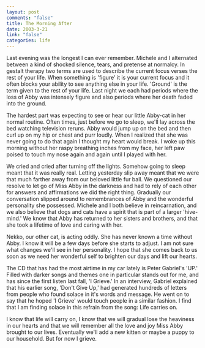 ```yaml
--- 
layout: post
comments: "false"
title: The Morning After
date: 2003-3-21
link: "false"
categories: life
---
```

Last evening was the longest I can ever remember. Michele and I alternated between a kind of shocked silence, tears, and pretense at normalcy. In gestalt therapy two terms are used to describe the current focus verses the rest of your life. When something is 'figure' it is your current focus and it often blocks your ability to see anything else in your life. 'Ground' is the term given to the rest of your life. Last night we each had periods where the loss of Abby was intensely figure and also periods where her death faded into the ground.

The hardest part was expecting to see or hear our little Abby-cat in her normal routine. Often times, just before we go to sleep, we'll lay across the bed watching television reruns. Abby would jump up on the bed and then curl up on my hip or chest and purr loudly. When I realized that she was never going to do that again I thought my heart would break. I woke up this morning without her raspy breathing inches from my face, her left paw poised to touch my nose again and again until I played with her.

We cried and cried after turning off the lights. Somehow going to sleep meant that it was really real. Letting yesterday slip away meant that we were that much farther away from our beloved little fur ball. We questioned our resolve to let go of Miss Abby in the darkness and had to rely of each other for answers and affirmations we did the right thing. Gradually our conversation slipped around to remembrances of Abby and the wonderful personality she possessed. Michele and I both believe in reincarnation, and we also believe that dogs and cats have a spirit that is part of a larger 'hive-mind.' We know that Abby has returned to her sisters and brothers, and that she took a lifetime of love and caring with her.

Nekko, our other cat, is acting oddly. She has never known a time without Abby. I know it will be a few days before she starts to adjust. I am not sure what changes we'll see in her personality. I hope that she comes back to us soon as we need her wonderful self to brighten our days and lift our hearts.

The CD that has had the most airtime in my car lately is Peter Gabriel's 'UP.' Filled with darker songs and themes one in particular stands out for me, and has since the first listen last fall, 'I Grieve.' In an interview, Gabriel explained that his earlier song, 'Don't Give Up,' had generated hundreds of letters from people who found solace in it's words and message. He went on to say that he hoped 'I Grieve' would touch people in a similar fashion. I find that I am finding solace in this refrain from the song: Life carries on.

I know that life will carry on, I know that we will gradual lose the heaviness in our hearts and that we will remember all the love and joy Miss Abby brought to our lives. Eventually we'll add a new kitten or maybe a puppy to our household. But for now I grieve.
